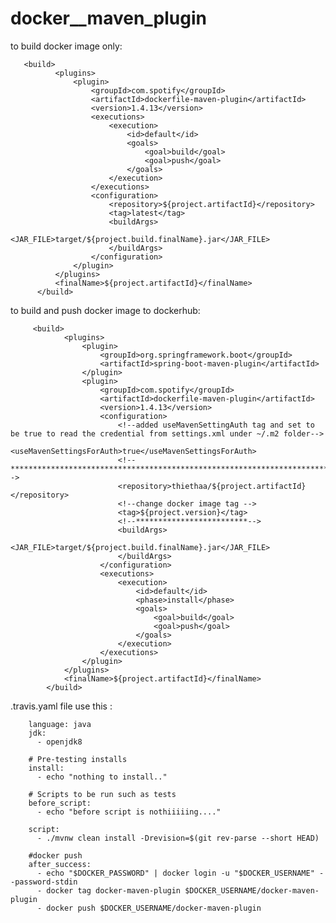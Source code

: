 # docker__maven_plugin
to build docker image only:

       <build>
              <plugins>
                  <plugin>
                      <groupId>com.spotify</groupId>
                      <artifactId>dockerfile-maven-plugin</artifactId>
                      <version>1.4.13</version>
                      <executions>
                          <execution>
                              <id>default</id>
                              <goals>
                                  <goal>build</goal>
                                  <goal>push</goal>
                              </goals>
                          </execution>
                      </executions>
                      <configuration>
                          <repository>${project.artifactId}</repository>
                          <tag>latest</tag>
                          <buildArgs>
                              <JAR_FILE>target/${project.build.finalName}.jar</JAR_FILE>
                          </buildArgs>
                      </configuration>
                  </plugin>
              </plugins>
              <finalName>${project.artifactId}</finalName>
          </build>

to build and push docker image to dockerhub:

         <build>
                <plugins>
                    <plugin>
                        <groupId>org.springframework.boot</groupId>
                        <artifactId>spring-boot-maven-plugin</artifactId>
                    </plugin>
                    <plugin>
                        <groupId>com.spotify</groupId>
                        <artifactId>dockerfile-maven-plugin</artifactId>
                        <version>1.4.13</version>
                        <configuration>
                            <!--added useMavenSettingAuth tag and set to be true to read the credential from settings.xml under ~/.m2 folder-->
                            <useMavenSettingsForAuth>true</useMavenSettingsForAuth>
                            <!-- ***********************************************************************************************************-->
                            <repository>thiethaa/${project.artifactId}</repository>
                            <!--change docker image tag -->
                            <tag>${project.version}</tag>
                            <!--*************************-->
                            <buildArgs>
                                <JAR_FILE>target/${project.build.finalName}.jar</JAR_FILE>
                            </buildArgs>
                        </configuration>
                        <executions>
                            <execution>
                                <id>default</id>
                                <phase>install</phase>
                                <goals>
                                    <goal>build</goal>
                                    <goal>push</goal>
                                </goals>
                            </execution>
                        </executions>
                    </plugin>
                </plugins>
                <finalName>${project.artifactId}</finalName>
            </build>
            
 .travis.yaml file use this :

        language: java
        jdk:
          - openjdk8
        
        # Pre-testing installs
        install:
          - echo "nothing to install.."
        
        # Scripts to be run such as tests
        before_script:
          - echo "before script is nothiiiiing...."
        
        script:
          - ./mvnw clean install -Drevision=$(git rev-parse --short HEAD)
        
        #docker push
        after_success:
          - echo "$DOCKER_PASSWORD" | docker login -u "$DOCKER_USERNAME" --password-stdin
          - docker tag docker-maven-plugin $DOCKER_USERNAME/docker-maven-plugin
          - docker push $DOCKER_USERNAME/docker-maven-plugin